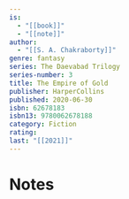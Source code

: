 ```yaml
---
is:
  - "[[book]]"
  - "[[note]]"
author:
  - "[[S. A. Chakraborty]]"
genre: fantasy
series: The Daevabad Trilogy
series-number: 3
title: The Empire of Gold
publisher: HarperCollins
published: 2020-06-30
isbn: 62678183
isbn13: 9780062678188
category: Fiction
rating: 
last: "[[2021]]"
---
```

# Notes
